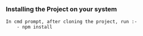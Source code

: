 ### Installing the Project on your system 
    In cmd prompt, after cloning the project, run :-
        - npm install